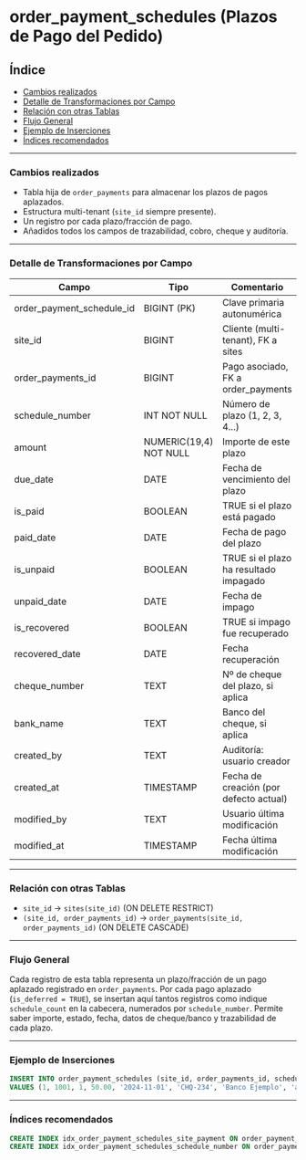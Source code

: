 # order\_payment\_schedules (Plazos de Pago del Pedido)

## Índice

- [Cambios realizados](#cambios-realizados)
- [Detalle de Transformaciones por Campo](#detalle-de-transformaciones-por-campo)
- [Relación con otras Tablas](#relación-con-otras-tablas)
- [Flujo General](#flujo-general)
- [Ejemplo de Inserciones](#ejemplo-de-inserciones)
- [Índices recomendados](#índices-recomendados)

---

### Cambios realizados

- Tabla hija de `order_payments` para almacenar los plazos de pagos aplazados.
- Estructura multi-tenant (`site_id` siempre presente).
- Un registro por cada plazo/fracción de pago.
- Añadidos todos los campos de trazabilidad, cobro, cheque y auditoría.

---

### Detalle de Transformaciones por Campo

| Campo                        | Tipo                   | Comentario                             |
| ---------------------------- | ---------------------- | -------------------------------------- |
| order\_payment\_schedule\_id | BIGINT (PK)            | Clave primaria autonumérica            |
| site\_id                     | BIGINT                 | Cliente (multi-tenant), FK a sites     |
| order\_payments\_id          | BIGINT                 | Pago asociado, FK a order\_payments    |
| schedule\_number             | INT NOT NULL           | Número de plazo (1, 2, 3, 4...)        |
| amount                       | NUMERIC(19,4) NOT NULL | Importe de este plazo                  |
| due\_date                    | DATE                   | Fecha de vencimiento del plazo         |
| is_paid                      | BOOLEAN                | TRUE si el plazo está pagado           |
| paid\_date                   | DATE                   | Fecha de pago del plazo                |
| is_unpaid                    | BOOLEAN                | TRUE si el plazo ha resultado impagado |
| unpaid\_date                 | DATE                   | Fecha de impago                        |
| is_recovered                 | BOOLEAN                | TRUE si impago fue recuperado          |
| recovered\_date              | DATE                   | Fecha recuperación                     |
| cheque\_number               | TEXT                   | Nº de cheque del plazo, si aplica      |
| bank\_name                   | TEXT                   | Banco del cheque, si aplica            |
| created\_by                  | TEXT                   | Auditoría: usuario creador             |
| created\_at                  | TIMESTAMP              | Fecha de creación (por defecto actual) |
| modified\_by                 | TEXT                   | Usuario última modificación            |
| modified\_at                 | TIMESTAMP              | Fecha última modificación              |

---

### Relación con otras Tablas

* `site_id` → `sites(site_id)` (ON DELETE RESTRICT)
* `(site_id, order_payments_id)` → `order_payments(site_id, order_payments_id)` (ON DELETE CASCADE)

---

### Flujo General

Cada registro de esta tabla representa un plazo/fracción de un pago aplazado registrado en `order_payments`.
Por cada pago aplazado (`is_deferred = TRUE`), se insertan aquí tantos registros como indique `schedule_count` en la cabecera,
numerados por `schedule_number`.
Permite saber importe, estado, fecha, datos de cheque/banco y trazabilidad de cada plazo.

---

### Ejemplo de Inserciones

```sql
INSERT INTO order_payment_schedules (site_id, order_payments_id, schedule_number, amount, due_date, cheque_number, bank_name, created_by)
VALUES (1, 1001, 1, 50.00, '2024-11-01', 'CHQ-234', 'Banco Ejemplo', 'admin');
```

---

### Índices recomendados

```sql
CREATE INDEX idx_order_payment_schedules_site_payment ON order_payment_schedules (site_id, order_payments_id);
CREATE INDEX idx_order_payment_schedules_schedule_number ON order_payment_schedules (site_id, schedule_number);
```

